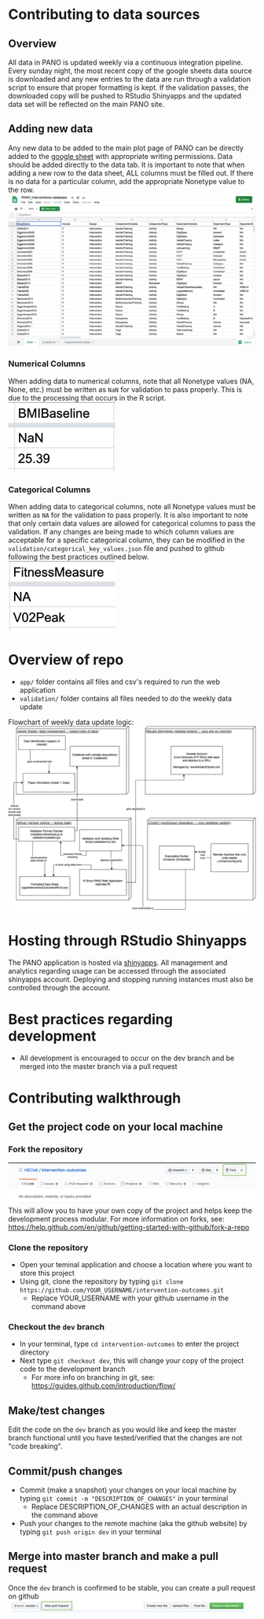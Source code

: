 # Contributing to data sources
## Overview
All data in PANO is updated weekly via a continuous integration pipeline. Every sunday night, the most recent copy of the google sheets data source is downloaded and any new entries to the data are run through a validation script to ensure that proper formatting is kept. If the validation passes, the downloaded copy will be pushed to RStudio Shinyapps and the updated data set will be reflected on the main PANO site.
## Adding new data
Any new data to be added to the main plot page of PANO can be directly added to the [google sheet](https://docs.google.com/spreadsheets/d/1nWcS0UrfvnPupAwb4uvaMeY7CqmFqIu09F3I9k4ND3s/edit#gid=0) with appropriate writing permissions.
Data should be added directly to the data tab. It is important to note that when adding a new row to the data sheet, ALL columns must be filled out. If there is no data for a particular column, add the appropriate Nonetype value to the row. ![](examples/data-source.png)

### Numerical Columns
When adding data to numerical columns, note that all Nonetype values (NA, None, etc.) must be written as `NaN` for validation to pass properly. This is due to the processing that occurs in the R script. ![](examples/num-col.png)
### Categorical Columns
When adding data to categorical columns, note all Nonetype values must be written as `NA` for the validation to pass properly. It is also important to note that only certain data values are allowed for categorical columns to pass the validation. If any changes are being made to which column values are acceptable for a specific categorical column, they can be modified in the `validation/categorical_key_values.json` file and pushed to github following the best practices outlined below.![](examples/cat-col.png)

# Overview of repo
- `app/` folder contains all files and csv's required to run the web application
- `validation/` folder contains all files needed to do the weekly data update

Flowchart of weekly data update logic:
![](examples/pano_logic_diagram.png)

# Hosting through RStudio Shinyapps
The PANO application is hosted via [shinyapps](http://shinyapps.io/). All management and analytics regarding usage can be accessed through the associated shinyapps account. Deploying and stopping running instances must also be controlled through the account.

# Best practices regarding development
- All development is encouraged to occur on the dev branch and be merged into the master branch via a pull request


# Contributing walkthrough

## Get the project code on your local machine

### Fork the repository
![](examples/fork.png)
This will allow you to have your own copy of the project and helps keep the development process modular. For more information on forks, see: https://help.github.com/en/github/getting-started-with-github/fork-a-repo

### Clone the repository
- Open your teminal application and choose a location where you want to store this project
- Using git, clone the repository by typing `git clone https://github.com/YOUR_USERNAME/intervention-outcomes.git`
    - Replace YOUR_USERNAME with your github username in the command above
### Checkout the `dev` branch
- In your terminal, type `cd intervention-outcomes` to enter the project directory
- Next type `git checkout dev`, this will change your copy of the project code to the development branch
    - For more info on branching in git, see: https://guides.github.com/introduction/flow/

## Make/test changes
Edit the code on the `dev` branch as you would like and keep the master branch functional until you have tested/verified that the changes are not "code breaking".

## Commit/push changes
- Commit (make a snapshot) your changes on your local machine by typing `git commit -m "DESCRIPTION_OF_CHANGES"` in your terminal
    - Replace DESCRIPTION_OF_CHANGES with an actual description in the command above
- Push your changes to the remote machine (aka the github website) by typing `git push origin dev` in your terminal

## Merge into master branch and make a pull request
Once the `dev` branch is confirmed to be stable, you can create a pull request on github ![](examples/pr.png)
